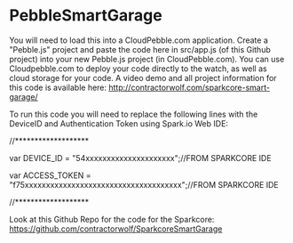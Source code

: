 PebbleSmartGarage
=================

You will need to load this into a CloudPebble.com application.  Create a "Pebble.js" project and paste the code here in src/app.js (of this Github project) into your new Pebble.js project (in CloudPebble.com). You can use Cloudpebble.com to deploy your code directly to the watch, as well as cloud storage for your code. A video demo and all project information for this code is available here:
http://contractorwolf.com/sparkcore-smart-garage/


To run this code you will need to replace the following lines with the DeviceID and Authentication Token using Spark.io Web IDE:

//*******************

var DEVICE_ID = "54xxxxxxxxxxxxxxxxxxxxx";//FROM SPARKCORE IDE

var ACCESS_TOKEN = "f75xxxxxxxxxxxxxxxxxxxxxxxxxxxxxxxxxxxxx";//FROM SPARKCORE IDE

//*******************

Look at this Github Repo for the code for the Sparkcore:
https://github.com/contractorwolf/SparkcoreSmartGarage

